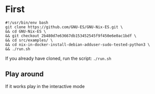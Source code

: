 # First

```
#!/usr/bin/env bash
git clone https://github.com/GNU-ES/GNU-Nix-ES.git \
&& cd GNU-Nix-ES \
&& git checkout 2b480d7e63667db153452545f9f450e6e0ac1bdf \
&& cd src/examples/ \
&& cd nix-in-docker-install-debian-adduser-sudo-tested-python3 \
&& ./run.sh
```

If you already have cloned, run the script:
`./run.sh`


## Play around

If it works play in the interactive mode
